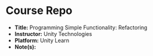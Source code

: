 # Course Repo

- **Title:** Programming Simple Functionality: Refactoring
- **Instructor:** Unity Technologies
- **Platform:** Unity Learn
- **Note(s):**
